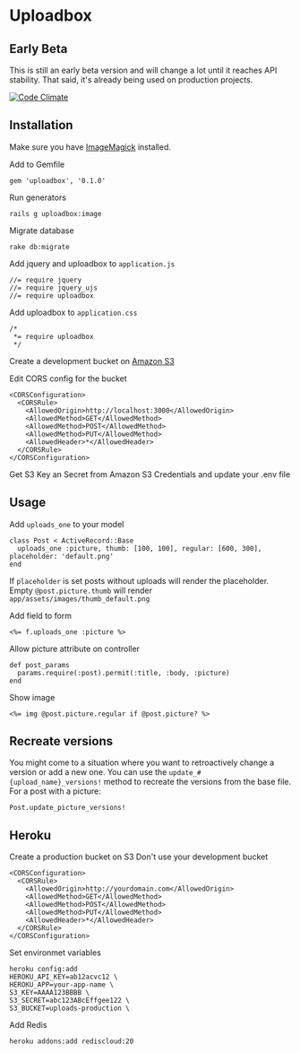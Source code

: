 # Uploadbox

## Early Beta
This is still an early beta version and will change a lot until it reaches API stability.
That said, it's already being used on production projects.

[![Code Climate](https://codeclimate.com/github/startae/uploadbox.png)](https://codeclimate.com/github/startae/uploadbox)

## Installation

Make sure you have [ImageMagick](http://www.imagemagick.org/) installed.

Add to Gemfile
```
gem 'uploadbox', '0.1.0'
```

Run generators
```
rails g uploadbox:image
```

Migrate database
```
rake db:migrate
```

Add jquery and uploadbox to `application.js`
```
//= require jquery
//= require jquery_ujs
//= require uploadbox
```

Add uploadbox to `application.css`
```
/*
 *= require uploadbox
 */
```

Create a development bucket on [Amazon S3](http://aws.amazon.com/s3/)

Edit CORS config for the bucket
```
<CORSConfiguration>
  <CORSRule>
    <AllowedOrigin>http://localhost:3000</AllowedOrigin>
    <AllowedMethod>GET</AllowedMethod>
    <AllowedMethod>POST</AllowedMethod>
    <AllowedMethod>PUT</AllowedMethod>
    <AllowedHeader>*</AllowedHeader>
  </CORSRule>
</CORSConfiguration>
```

Get S3 Key an Secret from Amazon S3 Credentials and update your .env file

## Usage
Add `uploads_one` to your model
```
class Post < ActiveRecord::Base
  uploads_one :picture, thumb: [100, 100], regular: [600, 300], placeholder: 'default.png'
end
```

If `placeholder` is set posts without uploads will render the placeholder.
Empty `@post.picture.thumb` will render `app/assets/images/thumb_default.png`

Add field to form
```
<%= f.uploads_one :picture %>
```

Allow picture attribute on controller
```
def post_params
  params.require(:post).permit(:title, :body, :picture)
end
```

Show image
```
<%= img @post.picture.regular if @post.picture? %>
```

## Recreate versions
You might come to a situation where you want to retroactively change a version or add a new one. You can use the `update_#{upload_name}_versions!` method to recreate the versions from the base file.
For a post with a picture:

```
Post.update_picture_versions!
```


## Heroku
Create a production bucket on S3
Don't use your development bucket
```
<CORSConfiguration>
  <CORSRule>
    <AllowedOrigin>http://yourdomain.com</AllowedOrigin>
    <AllowedMethod>GET</AllowedMethod>
    <AllowedMethod>POST</AllowedMethod>
    <AllowedMethod>PUT</AllowedMethod>
    <AllowedHeader>*</AllowedHeader>
  </CORSRule>
</CORSConfiguration>
```

Set environmet variables
```
heroku config:add
HEROKU_API_KEY=ab12acvc12 \
HEROKU_APP=your-app-name \
S3_KEY=AAAA123BBBB \
S3_SECRET=abc123ABcEffgee122 \
S3_BUCKET=uploads-production \
```

Add Redis
```
heroku addons:add rediscloud:20
```